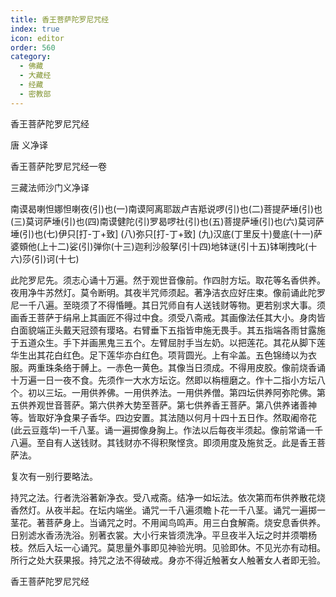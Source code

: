 ```yaml
---
title: 香王菩萨陀罗尼咒经
index: true
icon: editor
order: 560
category:
  - 佛藏
  - 大藏经
  - 经藏
  - 密教部
---
```


  香王菩萨陀罗尼咒经  

唐 义净译  

香王菩萨陀罗尼咒经一卷  

三藏法师沙门义净译  

南谟曷喇怛娜怛喇夜(引)也(一)南谟阿离耶跋卢吉羝说啰(引)也(二)菩提萨埵(引)也(三)莫诃萨埵(引)也(四)南谟健陀(引)罗曷啰社(引)也(五)菩提萨埵(引)也(六)莫诃萨埵(引)也(七)伊只[打-丁+致] (八)弥只[打-丁+致] (九)汉底(丁里反十)曼底(十一)萨婆頞他(上十二)娑(引)弹你(十三)迦利沙般拏(引十四)地钵谜(引十五)钵唎拽叱(十六)莎(引)诃(十七)  

此陀罗尼先。须志心诵十万遍。然于观世音像前。作四肘方坛。取花等名香供养。夜用净牛苏然灯。莫令断明。其夜半咒师须起。著净洁衣应好庄束。像前诵此陀罗尼一千八遍。至晓须了不得惛睡。其日咒师自有人送钱财等物。更若别求大事。须画香王菩萨于绢帛上其画匠不得过中食。须受八斋戒。其画像法任其大小。身肉皆白面貌端正头戴天冠颈有璎珞。右臂垂下五指皆申施无畏手。其五指端各雨甘露施于五道众生。手下并画黑鬼三五个。左臂屈肘手当左奶。以把莲花。其花从脚下莲华生出其花白红色。足下莲华亦白红色。项背圆光。上有伞盖。五色锦绮以为衣服。两重珠条络于髆上。一赤色一黄色。其像当日须成。不得用皮胶。像前烧香诵十万遍一日一夜不食。先须作一大水方坛讫。然即以栴檀磨之。作十二指小方坛八个。初以三坛。一用供养佛。一用供养法。一用供养僧。第四坛供养阿弥陀佛。第五供养观世音菩萨。第六供养大势至菩萨。第七供养香王菩萨。第八供养诸善神等。皆取好净食果子香华。四边安置。其法随以何月十四十五日作。然取阇帝花(此云豆蔻华)一千八茎。诵一遍掷像身胸上。作法以后每夜半须起。像前常诵一千八遍。至自有人送钱财。其钱财亦不得积聚悭贪。即须用度及施贫乏。此是香王菩萨法。  

复次有一别行要略法。  

持咒之法。行者洗浴著新净衣。受八戒斋。结净一如坛法。依次第而布供养散花烧香然灯。从夜半起。在坛内端坐。诵咒一千八遍须瞻卜花一千八茎。诵咒一遍掷一茎花。著菩萨身上。当诵咒之时。不用闻鸟鸣声。用三白食解斋。烧安息香供养。日别滤水香汤洗浴。别著衣裳。大小行来皆须洗净。平旦夜半入坛之时并须嚼杨枝。然后入坛一心诵咒。莫思量外事即见神验光明。见验即休。不见光亦有动相。所行之处大获果报。持咒之法不得破戒。身亦不得近触著女人触著女人者即无验。  

香王菩萨陀罗尼咒经  
